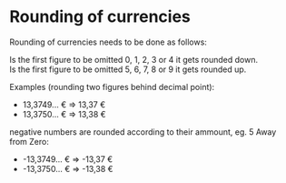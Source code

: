 # Rounding of currencies

Rounding of currencies needs to be done as follows:

Is the first figure to be omitted 0, 1, 2, 3 or 4 it gets rounded down.  
Is the first figure to be omitted 5, 6, 7, 8 or 9 it gets rounded up.

Examples (rounding two figures behind decimal point):

* 13,3749... € => 13,37 €  
* 13,3750... € => 13,38 €

negative numbers are rounded according to their ammount, eg. 5 Away from Zero:

* -13,3749... € => -13,37 € 
* -13,3750... € => -13,38 €
